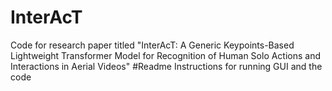 # InterAcT
Code for research paper titled "InterAcT: A Generic Keypoints-Based Lightweight Transformer Model for Recognition of Human Solo Actions and Interactions in Aerial Videos"
#Readme Instructions for running GUI and the code
